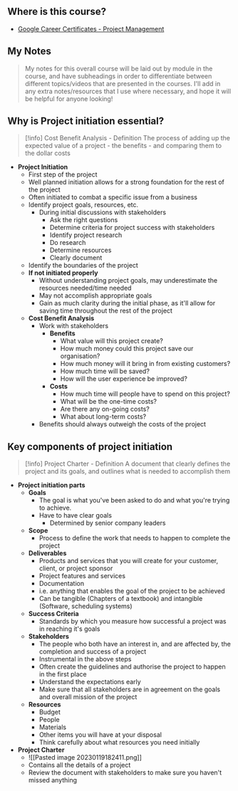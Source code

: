 ## Where is this course?
- [Google Career Certificates - Project Management](https://www.coursera.org/professional-certificates/google-project-management)

## My Notes
> My notes for this overall course will be laid out by module in the course, and have subheadings in order to differentiate between different topics/videos that are presented in the courses. I'll add in any extra notes/resources that I use where necessary, and hope it will be helpful for anyone looking!


## Why is Project initiation essential?
> [!info] Cost Benefit Analysis - Definition
> The process of adding up the expected value of a project - the benefits - and comparing them to the dollar costs

- **Project Initiation**
	- First step of the project
	- Well planned initiation allows for a strong foundation for the rest of the project
	- Often initiated to combat a specific issue from a business
	- Identify project goals, resources, etc.
		- During initial discussions with stakeholders
			- Ask the right questions
			- Determine criteria for project success with stakeholders
			- Identify project research
			- Do research
			- Determine resources
			- Clearly document
	- Identify the boundaries of the project
	- **If not initiated properly**
		- Without understanding project goals, may underestimate the resources needed/time needed
		- May not accomplish appropriate goals
		- Gain as much clarity during the initial phase, as it'll allow for saving time throughout the rest of the project
	- **Cost Benefit Analysis**
		- Work with stakeholders
			- **Benefits**
				- What value will this project create?
				- How much money could this project save our organisation?
				- How much money will it bring in from existing customers?
				- How much time will be saved?
				- How will the user experience be improved?
			- **Costs**
				- How much time will people have to spend on this project?
				- What will be the one-time costs?
				- Are there any on-going costs?
				- What about long-term costs?
		- Benefits should always outweigh the costs of the project

## Key components of project initiation
> [!info] Project Charter - Definition
> A document that clearly defines the project and its goals, and outlines what is needed to accomplish them
- **Project initiation parts**
	- **Goals**
		- The goal is what you've been asked to do and what you're trying to achieve.
		- Have to have clear goals
			- Determined by senior company leaders
	- **Scope**
		- Process to define the work that needs to happen to complete the project
	- **Deliverables**
		- Products and services that you will create for your customer, client, or project sponsor
		- Project features and services
		- Documentation
		- i.e. anything that enables the goal of the project to be achieved
		- Can be tangible (Chapters of a textbook) and intangible (Software, scheduling systems)
	- **Success Criteria**
		- Standards by which you measure how successful a project was in reaching it's goals
	- **Stakeholders**
		- The people who both have an interest in, and are affected by, the completion and success of a project
		- Instrumental in the above steps
		- Often create the guidelines and authorise the project to happen in the first place
		- Understand the expectations early
		- Make sure that all stakeholders are in agreement on the goals and overall mission of the project
	- **Resources**
		- Budget
		- People
		- Materials
		- Other items you will have at your disposal
		- Think carefully about what resources you need initially
- **Project Charter**
	- ![[Pasted image 20230119182411.png]]
	- Contains all the details of a project
	- Review the document with stakeholders to make sure you haven't missed anything